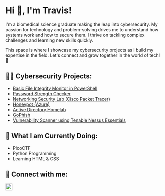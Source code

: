 # Hi 👋, I'm Travis!
  
I'm a biomedical science graduate making the leap into cybersecurity. My passion for technology and problem-solving drives me to understand how systems work and how to secure them. I thrive on tackling complex challenges and learning new skills quickly.  

This space is where I showcase my cybersecurity projects as I build my expertise in the field. Let's connect and grow together in the world of tech! 🚀  

<h2>👨‍💻 Cybersecurity Projects:</h2>

- [Basic File Integrity Monitor in PowerShell](https://github.com/Travis-N-W/FIM)
- [Password Strength Checker](https://github.com/Travis-N-W/PWD-Strength-Checker)
- [Networking Security Lab (Cisco Packet Tracer)](https://github.com/Travis-N-W/Cisco-Packet-Tracer)
- [Honeypot (Azure)](https://github.com/Travis-N-W/Honeypot)
- [Active Directory Homelab](https://github.com/Travis-N-W/Active-Directory)
- [GoPhish](https://github.com/Travis-N-W/GoPhish)
- [Vulnerability Scanner using Tenable Nessus Essentials](https://github.com/Travis-N-W/Nessus/tree/main)

<h2>🌱 What I am Currently Doing:</h2>

- PicoCTF
- Python Programming
- Learning HTML & CSS

<h2> 🤳 Connect with me:</h2>

[<img align="left" alt="JoshMadakor | LinkedIn" width="22px" src="https://cdn.jsdelivr.net/npm/simple-icons@v3/icons/linkedin.svg" />][linkedin]

[linkedin]: https://www.linkedin.com/in/travis-n-waddington/


